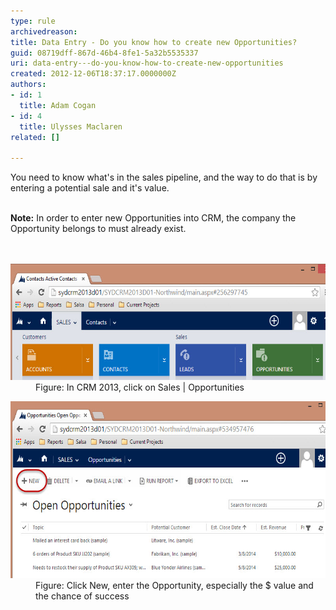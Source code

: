 ```yaml
---
type: rule
archivedreason: 
title: Data Entry - Do you know how to create new Opportunities?
guid: 08719dff-867d-46b4-8fe1-5a32b5535337
uri: data-entry---do-you-know-how-to-create-new-opportunities
created: 2012-12-06T18:37:17.0000000Z
authors:
- id: 1
  title: Adam Cogan
- id: 4
  title: Ulysses Maclaren
related: []

---
```



You need to know what's in the sales pipeline, and the way to do that is by entering a potential sale and it's value.<div><strong><br></strong></div><div><strong>Note:</strong> In order to enter new Opportunities into CRM, the company the Opportunity belongs to must already exist. </div>
<br><excerpt class='endintro'></excerpt><br>
<dl class="goodImage">
          <dt>
            <img src="Sales-Opportunities.jpg" alt="Change CRM company Logo" style="width:600px;height:186px;" />
          </dt>
          <dd>
            Figure: In CRM 2013, click on Sales | Opportunities​</dd>
        </dl>
        <dl class="goodImage">
          <dt>
            <img src="NewOpportunity.jpg" alt="Change CRM company Logo" style="width:600px;height:283px;" />
          </dt>
          <dd>
            Figure: Click New, enter the Opportunity, especially the $ value and the chance of success</dd>
        </dl>



